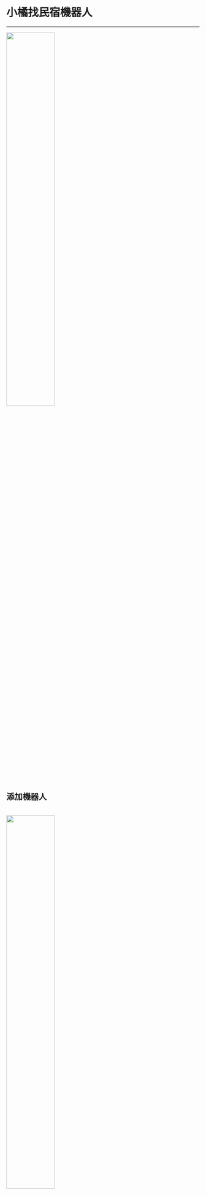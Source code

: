 # 小橘找民宿機器人

---

<img src="https://github.com/eason830/20211124/blob/master/img/S__280928273.jpg?raw=true" width="50%">

## 添加機器人

<br>
<img src="https://github.com/eason830/20211124/blob/master/img/S__280928259.jpg?raw=true" width="50%">
<br>
<h3> QR-CODE</h3>
<br>
<img src="https://github.com/eason830/20211124/blob/master/img/S__280928268.jpg?raw=true" width="50%">

## **_Bot 託管在 heroku free dyno 上，在空閒時間用完後將停止運行。_**

## 指令用法

- 將您的機器人添加為好友或邀請它加入您的群組
- 您可以使用命令 !搜尋+空一格+縣市+區 ，來獲取旅館的信息。EX:!搜尋 高雄市新興區
  <br>
  <img src="https://github.com/eason830/20211124/blob/master/img/S__280928266.jpg?raw=true" width="50%">
- 您可以使用命令 !地圖+空一格+旅館名字 ，來獲取旅館的地點位置。EX:!搜尋 雅都旅社
  <br>
  <img src="https://github.com/eason830/20211124/blob/master/img/S__280928267.jpg?raw=true" width="50%">
- 您可以傳自己的位置訊息，來獲取附近五公里的旅館。
  <br>
  <img src="https://github.com/eason830/20211124/blob/master/img/S__280928265.jpg?raw=true" width="50%">

---

## 菜單說明

<br>
<img src="https://github.com/eason830/20211124/blob/master/img/S__280928264.jpg?raw=true" width="50%">
<hr>
<h3> 小橘找民宿介紹=>基本介紹</h3>
  <img src="https://github.com/eason830/20211124/blob/master/img/S__280928263.jpg?raw=true" width="50%">
<h3>指令說明=>教學指令</h3>
  <img src="https://github.com/eason830/20211124/blob/master/img/S__280928262.jpg?raw=true" width="50%">
<h3>目前附近民宿=>教學如何搜尋附近五公里民宿</h3>
  <img src="https://github.com/eason830/20211124/blob/master/img/S__280928261.jpg?raw=true" width="50%">
<h3>隨機遊戲推薦=>隨機團康遊戲</h3>
  <img src="https://github.com/eason830/20211124/blob/master/img/S__280928272.jpg?raw=true" width="50%">
<h3> 小姐遊戲 GO=>小姐遊戲</h3>
  <img src="https://github.com/eason830/20211124/blob/master/img/S__280928270.jpg?raw=true" width="50%">
<h3> 遊戲懲罰=>隨機懲罰</h3>
  <img src="https://github.com/eason830/20211124/blob/master/img/S__280928269.jpg?raw=true" width="50%">

---

#### 資料來源:

政府資料公開平台
旅館民宿 - 觀光資訊資料庫https://data.gov.tw/dataset/7780
